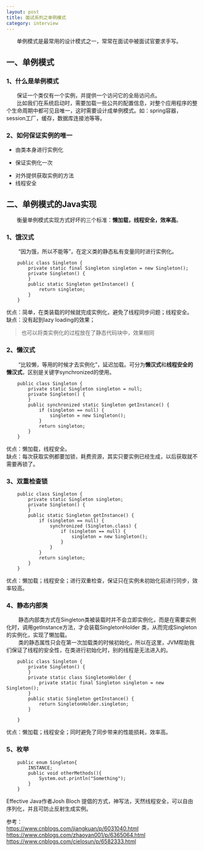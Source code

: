 ```yaml
---
layout: post
title: 面试系列之单例模式
category: interview
---
```

&nbsp;&nbsp;&nbsp;&nbsp;&nbsp;&nbsp;&nbsp;单例模式是最常用的设计模式之一，常常在面试中被面试官要求手写。  

## 一、单例模式  
### 1、什么是单例模式
&nbsp;&nbsp;&nbsp;&nbsp;&nbsp;&nbsp;&nbsp;保证一个类仅有一个实例，并提供一个访问它的全局访问点。  
&nbsp;&nbsp;&nbsp;&nbsp;&nbsp;&nbsp;&nbsp;比如我们在系统启动时，需要加载一些公共的配置信息，对整个应用程序的整个生命周期中都可见且唯一，这时需要设计成单例模式。如：spring容器，session工厂，缓存，数据库连接池等等。
### 2、如何保证实例的唯一  

* 由类本身进行实例化  
- 保证实例化一次  
+ 对外提供获取实例的方法  
+ 线程安全  

## 二、单例模式的Java实现
&nbsp;&nbsp;&nbsp;&nbsp;&nbsp;&nbsp;&nbsp;衡量单例模式实现方式好坏的三个标准：**懒加载，线程安全，效率高**。
### 1、饿汉式
&nbsp;&nbsp;&nbsp;&nbsp;&nbsp;&nbsp;&nbsp; “因为饿，所以不能等”，在定义类的静态私有变量同时进行实例化。
```
    public class Singleton {
        private static final Singleton singleton = new Singleton();
        private Singleton() {
        }
        public static Singleton getInstance() {
            return singleton;
        }
    }
```
优点：简单，在类装载的时候就完成实例化，避免了线程同步问题；线程安全。  
缺点：没有起到lazy loading的效果；
> 也可以将类实例化的过程放在了静态代码块中，效果相同  

### 2、懒汉式  
&nbsp;&nbsp;&nbsp;&nbsp;&nbsp;&nbsp;&nbsp; “比较懒，等用的时候才去实例化”，延迟加载。可分为**懒汉式**和**线程安全的懒汉式**，区别是关键字synchronized的使用。
```
    public class Singleton {
        private static Singleton singleton = null;
        private Singleton() {
        }
        public synchronized static Singleton getInstance() {
            if (singleton == null) {
                singleton = new Singleton();
            }
            return singleton;
        }
    }
```
优点：懒加载，线程安全。  
缺点：每次获取实例都要加锁，耗费资源，其实只要实例已经生成，以后获取就不需要再锁了。
### 3、双重检查锁
```
    public class Singleton {
        private static Singleton singleton;
        private Singleton() {
        }
        public static Singleton getInstance() {
            if (singleton == null) {
                synchronized (Singleton.class) {
                    if (singleton == null) {
                        singleton = new Singleton();
                    }
                }
            }
            return singleton;
        }
    }
```
优点：懒加载；线程安全；进行双重检查，保证只在实例未初始化前进行同步，效率较高。
### 4、静态内部类
&nbsp;&nbsp;&nbsp;&nbsp;&nbsp;&nbsp;&nbsp; 静态内部类方式在Singleton类被装载时并不会立即实例化，而是在需要实例化时，调用getInstance方法，才会装载SingletonHolder 类，从而完成Singleton的实例化，实现了懒加载。  
&nbsp;&nbsp;&nbsp;&nbsp;&nbsp;&nbsp;&nbsp; 类的静态属性只会在第一次加载类的时候初始化，所以在这里，JVM帮助我们保证了线程的安全性，在类进行初始化时，别的线程是无法进入的。
```
    public class Singleton {
        private Singleton() {
        }
        private static class SingletonHolder {
            private static final Singleton singleton = new Singleton();
        }
        public static Singleton getInstance() {
            return SingletonHolder.singleton;
        }

    }
```
优点：懒加载；线程安全；同时避免了同步带来的性能损耗，效率高。
### 5、枚举
```
    public enum Singleton{
        INSTANCE;
        public void otherMethods(){
            System.out.println("Something");
        }
    }
```
Effective Java作者Josh Bloch 提倡的方式，神写法，天然线程安全，可以自由序列化，并且可防止反射生成实例。

参考：  
https://www.cnblogs.com/jiangkuan/p/6031040.html  
https://www.cnblogs.com/zhaoyan001/p/6365064.html  
https://www.cnblogs.com/cielosun/p/6582333.html
